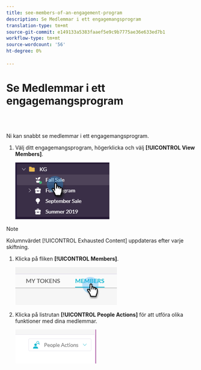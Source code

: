 ```yaml
---
title: see-members-of-an-engagement-program
description: Se Medlemmar i ett engagemangsprogram
translation-type: tm+mt
source-git-commit: e149133a5383faaef5e9c9b7775ae36e633ed7b1
workflow-type: tm+mt
source-wordcount: '56'
ht-degree: 0%

---
```



# Se Medlemmar i ett engagemangsprogram

<br> 

Ni kan snabbt se medlemmar i ett engagemangsprogram.

1. Välj ditt engagemangsprogram, högerklicka och välj **[!UICONTROL View Members]**.

   ![Bild ett](/help/sky/assets/engagement-programs/see-members-of-an-engagement-program/see-members-of-an-engagement-program-1.png)

>[!NOTE]
>
>Kolumnvärdet [!UICONTROL Exhausted Content] uppdateras efter varje skiftning.

1. Klicka på fliken **[!UICONTROL Members]**.

   ![Bild två](/help/sky/assets/engagement-programs/see-members-of-an-engagement-program/see-members-of-an-engagement-program-2.png)

1. Klicka på listrutan **[!UICONTROL People Actions]** för att utföra olika funktioner med dina medlemmar.

   ![Bild tre](/help/sky/assets/engagement-programs/see-members-of-an-engagement-program/see-members-of-an-engagement-program-3.png)
